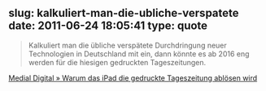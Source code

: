 slug: kalkuliert-man-die-ubliche-verspatete
date: 2011-06-24 18:05:41
type: quote
---

> Kalkuliert man die übliche verspätete Durchdringung neuer Technologien in Deutschland mit ein, dann könnte es ab 2016 eng werden für die hiesigen gedruckten Tageszeitungen.

[Medial Digital » Warum das iPad die gedruckte Tageszeitung ablösen wird](http://medialdigital.de/2010/11/16/warum-das-ipad-die-gedruckte-tageszeitung-ablosen-wird/)

